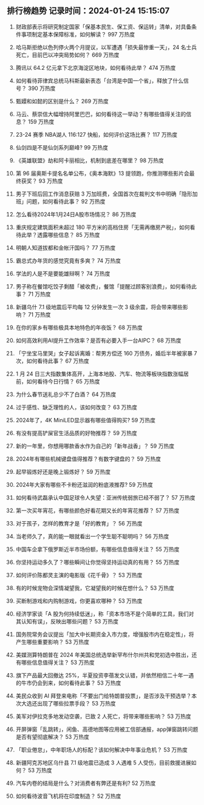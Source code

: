 
## 排行榜趋势 记录时间：2024-01-24 15:15:07
  
  1. 财政部表示将研究制定国家「保基本民生、保工资、保运转」清单，对具备条件事项制定基本保障标准，如何解读？ 997 万热度
    
  2. 哈马斯拒绝以色列停火两个月提议，以军遭遇「损失最惨重一天」，24 名士兵死亡，目前巴以冲突局势如何？ 669 万热度
    
  3. 腾讯以 64.2 亿元拿下北京海淀区地块，如何看待此举？ 474 万热度
    
  4. 如何看待菲律宾总统马科斯最新表态「台湾是中国一个省」，释放了什么信号？ 390 万热度
    
  5. 甄嬛和如懿的区别是什么？ 269 万热度
    
  6. 马云、蔡崇信大幅增持阿里巴巴，如何看待这一举动？有哪些值得关注的信息？ 159 万热度
    
  7. 23-24 赛季 NBA湖人 116:127 快船，如何评价这场比赛？ 117 万热度
    
  8. 仙剑四是不是仙剑系列巅峰? 99 万热度
    
  9. 《英雄联盟》劫和阿卡丽相比，机制到底差在哪里？ 98 万热度
    
  10. 第 96 届奥斯卡提名名单公布，《奥本海默》13 提领跑，你推测哪些影片会最终获奖？ 93 万热度
    
  11. 男子下班后回工作消息获赔 3 万加班费，全国首次在裁判文书中明确「隐形加班」问题，如何看待此事？ 92 万热度
    
  12. 怎么看待2024年1月24日A股市场情况？ 86 万热度
    
  13. 重庆规定建筑面积未超过 180 平方米的高档住房「无需再缴房产税」，如何看待此举？透露哪些信息？ 85 万热度
    
  14. 明朝人知道拔都和金帐汗国吗？ 77 万热度
    
  15. 霸总式办年货的感觉究竟有多爽？ 74 万热度
    
  16. 学法的人是不是要能雄辩啊？ 74 万热度
    
  17. 男子称在餐馆吃饺子剩醋「被收费」，餐馆「提醒过顾客别浪费」，如何看待此事？ 71 万热度
    
  18. 新疆乌什 7.1 级地震后平均每 12 分钟发生一次 3 级余震，将会带来哪些影响？ 71 万热度
    
  19. 在你的家乡有哪些极具本地特色的年夜饭？ 68 万热度
    
  20. 如何高效利用AI提升工作效率？是否有必要入手一台AIPC？ 68 万热度
    
  21. 「宁坐宝马里哭」女子起诉离婚：帮男方偿还 160 万债务，婚后半年被家暴 7 次，如何看待此事？ 67 万热度
    
  22. 1 月 24 日三大指数集体高开，上海本地股、汽车、物流等板块指数涨幅居前，如何看待今日行情？ 65 万热度
    
  23. 为什么春节送礼总少不了白酒？ 64 万热度
    
  24. 过于感性、缺乏理性的人，该如何改变？ 63 万热度
    
  25. 2024年了，4K MiniLED显示器有哪些值得购买? 59 万热度
    
  26. 有没有提高铲屎官生活品质的好物推荐？ 59 万热度
    
  27. 新的一年里，你想用哪款香水作为自己的「新年战香」？ 59 万热度
    
  28. 2024年有哪些机械键盘值得推荐？有数字键盘的？ 59 万热度
    
  29. 起早锻炼好还是晚上锻炼好？ 59 万热度
    
  30. 2024年大家有哪些不卡粉还滋润的粉底液推荐? 59 万热度
    
  31. 如何看待武磊承认中国足球令人失望：亚洲传统弱旅已经不弱了？ 57 万热度
    
  32. 第一次买年宵花，有哪些颜色好看花期又长的年宵花推荐？ 57 万热度
    
  33. 对于孩子，怎样的教育才是「好的教育」？ 56 万热度
    
  34. 当老师久了，真的能一眼就看出一个学生聪不聪明吗？ 56 万热度
    
  35. 中国车企拿下俄罗斯近半市场份额，有哪些信息值得关注？ 55 万热度
    
  36. 你坚持运动多久了？哪些瞬间让你觉得坚持运动真的有用？ 55 万热度
    
  37. 如何评价陈都灵主演的电影版《花千骨》？ 53 万热度
    
  38. 有的时候宠物会深情凝望我，它凝望我的时候在想什么？ 53 万热度
    
  39. 买断制游戏和内购制游戏，你更喜欢哪种？ 53 万热度
    
  40. 经济学家谈「A 股为何持续低迷」，称「资本市场不是个简单的工具，我们对其认知有误」，反映出哪些问题？ 53 万热度
    
  41. 国务院常务会议提出「加大中长期资金入市力度，增强股市内在稳定性」，将产生哪些重要影响？ 53 万热度
    
  42. 美媒测算特朗普在 2024 年美国总统选举新罕布什尔州共和党初选中胜出，还有哪些信息值得关注？ 53 万热度
    
  43. 旗下产品最大回撤达 25%，半夏投资李蓓发文认错，并依然相信二十年一遇的牛市仍会到来，如何看待此事？ 53 万热度
    
  44. 美民众收到 AI 拜登来电称「不要出门给特朗普投票」，是否涉及干预选举？本次大选还出现了哪些拉票手段？ 53 万热度
    
  45. 美军对伊拉克多地发动空袭，已致 2 人死亡，将带来哪些影响？ 53 万热度
    
  46. 开屏弹窗「乱跳转」，闲鱼、高德地图等应用被工信部通报，app弹窗跳转问题是否有望彻底解决？ 53 万热度
    
  47. 「职业倦怠」，中年职场人的标配？该如何解决中年事业危机？ 53 万热度
    
  48. 新疆阿克苏地区乌什县 7.1 级地震已造成 3 人遇难 5 人受伤，目前救援进展如何？ 53 万热度
    
  49. 汽车内卷的结局是什么？对消费者有弊还是有利? 52 万热度
    
  50. 如何看待波音飞机将在印度制造？ 52 万热度
    